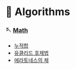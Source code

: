 # 🧶 Algorithms

### 🪡 [Math](Math.md)
- [누적합](Math.md#📌-prefix-sum)
- [유클리드 호제법](Math.md#📌-sieve-of-eratosthenes)
- [에라토네스의 체](Math.md#📌-euclidean-algorithm)

<!-- ### 🪡 Sort

### 🪡 Graph Search
- DFS
- BFS

- Big - O 표기법 -->
